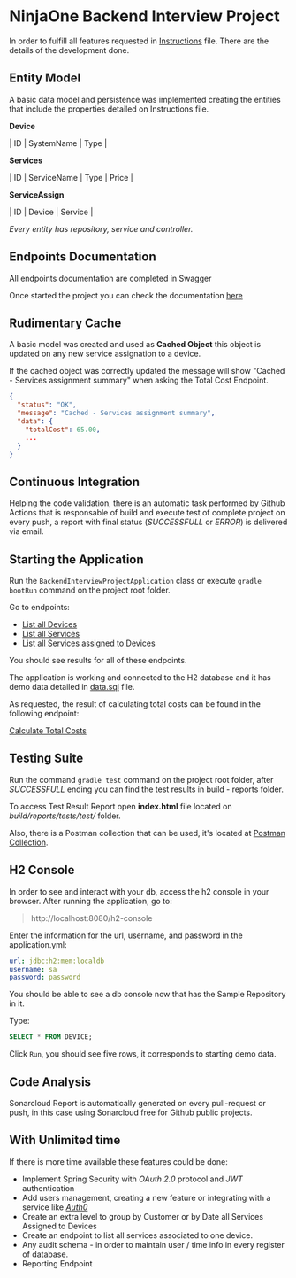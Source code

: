 # NinjaOne Backend Interview Project

In order to fulfill all features requested in [Instructions](INSTRUCTIONS.md) file. There are the details of the development done.

## Entity Model

A basic data model and persistence was implemented creating the entities that include the properties detailed on Instructions file. 

**Device**

| ID | SystemName | Type |

**Services**

| ID | ServiceName | Type | Price | 

**ServiceAssign**

| ID | Device | Service |

*Every entity has repository, service and controller.*

## Endpoints Documentation

All endpoints documentation are completed in Swagger

Once started the project you can check the documentation [here](http://localhost:8080/swagger-ui.html#/)

## Rudimentary Cache

A basic model was created and used as **Cached Object** this object is updated on any new service assignation to a device.

If the cached object was correctly updated the message will show "Cached - Services assignment summary" when asking the Total Cost Endpoint.

```json
{
  "status": "OK",
  "message": "Cached - Services assignment summary",
  "data": {
    "totalCost": 65.00,
    ...
  }
}
```

## Continuous Integration

Helping the code validation, there is an automatic task performed by Github Actions that is responsable of build and execute test of complete project on every push, a report with final status (*SUCCESSFULL* or *ERROR*) is delivered via email.

## Starting the Application

Run the `BackendInterviewProjectApplication` class or execute `gradle bootRun` command on the project root folder.

Go to endpoints:
* [List all Devices](http://localhost:8080/device/all)
* [List all Services](http://localhost:8080/service/all)
* [List all Services assigned to Devices](http://localhost:8080/servicebydevice/all)

You should see results for all of these endpoints. 

The application is working and connected to the H2 database and it has demo data detailed in [data.sql](src/main/resources/data.sql) file.

As requested, the result of calculating total costs can be found in the following endpoint: 

[Calculate Total Costs](http://localhost:8080/servicebydevice/total)

## Testing Suite

Run the command `gradle test` command on the project root folder, after *SUCCESSFULL* ending you can find the test results in build - reports folder.

To access Test Result Report open **index.html** file located on *build/reports/tests/test/* folder.

Also, there is a Postman collection that can be used, it's located at [Postman Collection](src/test/resources/BackendInterviewProject.postman_collection.json).

## H2 Console 

In order to see and interact with your db, access the h2 console in your browser.
After running the application, go to:

>http://localhost:8080/h2-console

Enter the information for the url, username, and password in the application.yml:

```yml
url: jdbc:h2:mem:localdb
username: sa 
password: password
```

You should be able to see a db console now that has the Sample Repository in it.

Type:

```sql
SELECT * FROM DEVICE;
````

Click `Run`, you should see five rows, it corresponds to starting demo data.

## Code Analysis

Sonarcloud Report is automatically generated on every pull-request or push, in this case using Sonarcloud free for Github public projects.

## With Unlimited time

If there is more time available these features could be done:

- Implement Spring Security with *OAuth 2.0* protocol and *JWT* authentication
- Add users management, creating a new feature or integrating with a service like [*Auth0*](https://auth0.com/intro-to-iam/what-is-oauth-2)
- Create an extra level to group by Customer or by Date all Services Assigned to Devices
- Create an endpoint to list all services associated to one device.
- Any audit schema - in order to maintain user / time info in every register of database.
- Reporting Endpoint 
